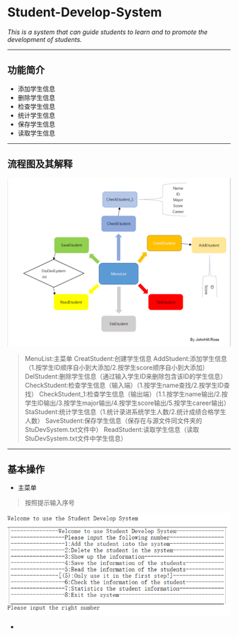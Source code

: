 # Student-Develop-System
*This is a system that can guide students to learn and to promote the development of students.*

-----------------------------------------------------------------------------------------------
## 功能简介

- 添加学生信息
- 删除学生信息
- 检查学生信息
- 统计学生信息
- 保存学生信息
- 读取学生信息
-----------------------------------------------------------------------------------------------
## 流程图及其解释

![](https://github.com/JohnHillRoss/Student-Develop-System/blob/master/StuDevSystem.png)

>MenuList:主菜单
>CreatStudent:创建学生信息
>AddStudent:添加学生信息（1.按学生ID顺序自小到大添加/2.按学生score顺序自小到大添加）
>DelStudent:删除学生信息（通过输入学生ID来删除包含该ID的学生信息）
>CheckStudent:检查学生信息（输入端）（1.按学生name查找/2.按学生ID查找）
>CheckStudent_1:检查学生信息（输出端）（1.1.按学生name输出/2.按学生ID输出/3.按学生major输出/4.按学生score输出/5.按学生career输出）
>StaStudent:统计学生信息（1.统计录进系统学生人数/2.统计成绩合格学生人数）
>SaveStudent:保存学生信息（保存在与源文件同文件夹的StuDevSystem.txt文件中）
>ReadStudent:读取学生信息（读取StuDevSystem.txt文件中学生信息）

-----------------------------------------------------------------------------------------------
## 基本操作
- 主菜单
>按照提示输入序号

![](https://github.com/JohnHillRoss/Student-Develop-System/blob/master/menulist.png)


- 
